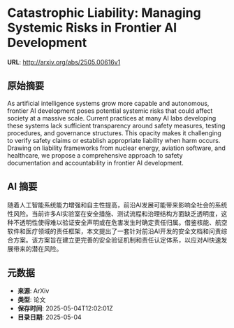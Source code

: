 # Catastrophic Liability: Managing Systemic Risks in Frontier AI Development

**URL**: http://arxiv.org/abs/2505.00616v1

## 原始摘要

As artificial intelligence systems grow more capable and autonomous, frontier
AI development poses potential systemic risks that could affect society at a
massive scale. Current practices at many AI labs developing these systems lack
sufficient transparency around safety measures, testing procedures, and
governance structures. This opacity makes it challenging to verify safety
claims or establish appropriate liability when harm occurs. Drawing on
liability frameworks from nuclear energy, aviation software, and healthcare, we
propose a comprehensive approach to safety documentation and accountability in
frontier AI development.


## AI 摘要

随着人工智能系统能力增强和自主性提高，前沿AI发展可能带来影响全社会的系统性风险。当前许多AI实验室在安全措施、测试流程和治理结构方面缺乏透明度，这种不透明性使得难以验证安全声明或在危害发生时确定责任归属。借鉴核能、航空软件和医疗领域的责任框架，本文提出了一套针对前沿AI开发的安全文档和问责综合方案。该方案旨在建立更完善的安全验证机制和责任认定体系，以应对AI快速发展带来的潜在风险。

## 元数据

- **来源**: ArXiv
- **类型**: 论文
- **保存时间**: 2025-05-04T12:02:01Z
- **目录日期**: 2025-05-04
